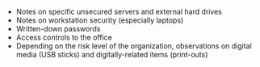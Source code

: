 
 * Notes on specific unsecured servers and external hard drives
 * Notes on workstation security (especially laptops)
 * Written-down passwords
 * Access controls to the office
 * Depending on the risk level of the organization, observations on digital media (USB sticks) and digitally-related items (print-outs)
 